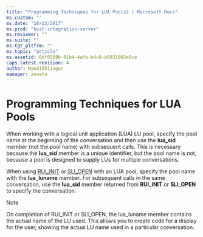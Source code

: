 ```yaml
---
title: "Programming Techniques for LUA Pools2 | Microsoft Docs"
ms.custom: ""
ms.date: "10/13/2017"
ms.prod: "host-integration-server"
ms.reviewer: ""
ms.suite: ""
ms.tgt_pltfrm: ""
ms.topic: "article"
ms.assetid: 0df6508b-01b4-4afb-b4c8-b6931002e0ce
caps.latest.revision: 4
author: MandiOhlinger
manager: anneta
---
```

# Programming Techniques for LUA Pools
When working with a logical unit application (LUA) LU pool, specify the pool name at the beginning of the conversation and then use the **lua_sid** member (not the pool name) with subsequent calls. This is necessary because the **lua_sid** member is a unique identifier, but the pool name is not, because a pool is designed to supply LUs for multiple conversations.  
  
 When using [RUI_INIT](../Topic/RUI_INIT2.md) or [SLI_OPEN](../core/sli-open.md) with an LUA pool, specify the pool name with the **lua_luname** member. For subsequent calls in the same conversation, use the **lua_sid** member returned from **RUI_INIT** or **SLI_OPEN** to specify the conversation.  
  
> [!NOTE]
>  On completion of RUI_INIT or SLI_OPEN, the lua_luname member contains the actual name of the LU used. This allows you to create code for a display for the user, showing the actual LU name used in a particular conversation.